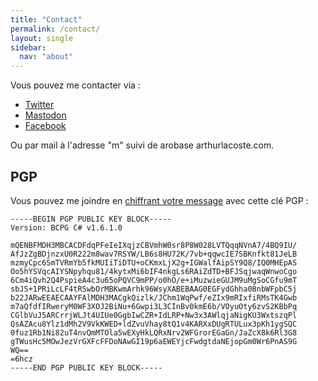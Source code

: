 ```yaml
---
title: "Contact"
permalink: /contact/
layout: single
sidebar:
  nav: "about"
---
```


Vous pouvez me contacter via :

- [Twitter]
- [Mastodon]
- [Facebook]

Ou par mail à l'adresse "m" suivi de arobase arthurlacoste.com.

## PGP

Vous pouvez me joindre en [chiffrant votre message] avec cette clé PGP :

```
-----BEGIN PGP PUBLIC KEY BLOCK-----
Version: BCPG C# v1.6.1.0

mQENBFMDH3MBCACDFdqPFeIeIXqjzCBVmhW0sr8P8W028LVTQqqNVnA7/4BQ9IU/
AfJzZgBDjnzxU0R222m8wav7RSYW/LB6s8HU72K/7vb+qqwcIE7SBKnfkt81JeLB
mzmyCpc6SmTVRmYb5fkMUIiTiDTU+oCKmxLjX2g+IGWalfAipSY9Q8/IQ0MHEpAS
Oo5hYSVqcAIYSNpyhqu81/4kytxMi6bIF4nkgLs6RAiZdTD+BFJSqjwaqWnwoCgo
6Cm4iQvh2Q4PspieA4c3u65oPQVC9mPP/o0hO/e+iMuzwieGUJM9uMgSoCGfu9mT
sbJS+1PRiLcLF4tRSwbOrMBKwmArhk96WsyXABEBAAG0EGFydGhha0BnbWFpbC5j
b22JARwEEAECAAYFAlMDH3MACgkQizlk/JChm1WqPwf/eZIx9mRIxfiRMsTK4Gwb
m7aQfdfIRweryM0WF3XOJ2BiNu+6Gwpi3L3CInBv0kmE6b/VOyuOty6zvS2KBbPq
CGlbVuJ5ARCrrjWLJt4UIUe0GgbIwCZR+IdLRP+Nw3x3AWlqjaNigKU3WxtszqPl
QsAZAcu8Ylz1dMh2V9VkKWED+ldZvuVhay8tQ1v4KARXxDUgRTULux3pKh1ygSQC
0fuz1Rb1Ni82uT4nvQmMTOla5wEXyHkLQRxNrv2WFGrorEGaGn/JaZcX8k6Rl3G8
gTWusHc5MOwJezVrGXFcFFDoNAwGI19p6aEWEYjcFwdgtdaNEjopGm0Wr6PnAS9G
WQ==
=6hcz
-----END PGP PUBLIC KEY BLOCK-----
```

  [Twitter]: https://twitter.com/arthurlacoste
  [Mastodon]: https://mastodon.social/@arthak
  [Facebook]: https://facebook.com/irz.fr
  [chiffrant votre message]: https://irz.fr/pgp-mac-os-x
